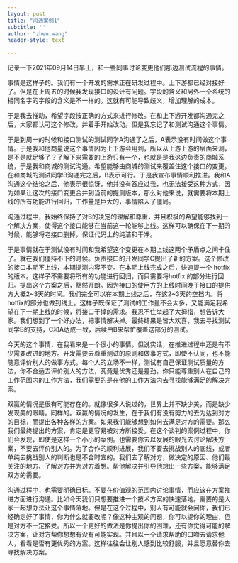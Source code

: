 ```yaml
---
layout: post
title: "沟通案例1"
subtitle: ''
author: "zhen.wang"
header-style: text

---
```


记录一下2021年09月14日早上，和一些同事讨论变更他们那边测试流程的事情。

事情是这样子的。我们有一个开发的需求正在研发过程中。上下游都已经对接好了。但是在上周五的时候我发现接口的设计有问题。字段的含义和另外一个系统的相同名字的字段的含义是不一样的。这就有可能导致歧义，增加理解的成本。

于是我去推动，希望字段按正确的方式来进行修改。在和上下游开发都沟通完之后，大家都认可这个修改，并着手开始改动。但是我忘记了和测试沟通这个事情。

于是到周一的时候和接口测试的测试同学A沟通了之后，A表示没有时间做这个事情。于是我和他商量说这个事情因为上下游会用到，所以从上游上游的层面来测，是不是就足够了？了解下来需要的上游只有一个，也就是是我这边负责的商城系统，于是我和商城的测试沟通。希望能够由商城的测试来覆盖住这个接口的变更。在和商城的测试同学B沟通完之后，B表示可行。于是我宣布事情顺利推进。我和A沟通这个结论之后，他表示很惊讶，他并没有答应过我，也无法接受这种方式，因为如果让这次的接口变更合并到当前的提测版本，那么对他来说，就需要将本期上线的所有功能进行回归，工作量是巨大的，事情陷入了僵局。

沟通过程中，我始终保持了对B的决定的理解和尊重，并且积极的希望能够找到一个解决方案，使得这个接口能够在当前这一轮能够上线。这样可以确保在下一期的时候，能够将老接口删掉，保证代码上的纯洁和干净。

于是事情就在于测试没有时间和我希望这个变更在本期上线这两个矛盾点之间卡住了。就在我们僵持不下的时候。负责接口的开发同学C提出了新的方案。这个修改的接口本期不上线，本期提测内容不变。在本期上线完成之后，快速提一个 hotfix 的版本。这样子不需要将所有的功能进行回归，而只需要将hotfix 的部分进行回归。提出这个方案之后，豁然开朗。因为接口的使用方的上线时间晚于接口的提供方大概2~3天的时间。我们完全可以在本期上线之后，在这2~3天的空挡内。将hotfix的部分也做到线上。这样子既保证了测试的工作量不会太多，又能满足我希望在下一期上线的时候，将接口干掉的需求。我忍不住举起了大拇指，想告诉大家。我们想到了一个好办法，把事情解决掉。最终结果是皆大欢喜，我去寻找测试同学B的支持，C和A达成一致，后续由B来帮忙覆盖这部分的测试。

今天的这个事情，在我看来是一个很小的事情。但说实话，在推进过程中还是有不少需要改进的地方。开发需要去尊重测试的原则和做事方式，即使不认同，也不能随意评价别人的做事方式。每个人的立场不一样，测试有自己保证测试质量的方法，你不合适去评价别人的方法，究竟是优秀还是差劲。你只能尊重别人在自己的工作范围内的工作方法，我们需要的是在他的工作方法内去寻找能够满足的解决方案。

双赢的情况是很有可能存在的。就像很多人说过的，世界上并不缺少美，而是缺少发现美的眼睛。同样的。双赢的情况的发生，在于我们有没有努力的去为达到对方的目标，而提出各种各样的方案。如果我们能够想到如何去满足对方的需要。那么我们最终提出的方案，肯定是更容易被对方所接受。在这个谈判的案例过程中，你们会发现，即使是这样一个小小的案例。也需要你去以发展的眼光去讨论解决方案，不要去评价别人的。为了合作的顺利进展，我们不要去挑战别人的底线，或者单纯去挑战别人的判断也是不合时宜的。我们去了解对方，做决定的原因、他们最关注的地方、了解对方并为对方着想。帮他解决并引导他想出一些方案，能够满足双方的需要。

沟通过程中，也需要明确目标。不要在价值观的范围内讨论事情，而应该在方案推进方面进行沟通。比如今天我们只想要推进一个技术方案的快速落地。需要的是大家一起想办法让这个事情落地。但是在这个过程中，别人有可能就会问你，我们已经确定好了事情，你为什么就要改呢？像这种主观的问题，你可以提你的理由，但是对方不一定接受。所以一个更好的做法是你提出你的困难，还有你觉得可能的解决方案，让对方帮你想想有没有可能实现。并且以一个请求帮助的口吻去请求他人，看看是否有更优秀的方案。这样往往会让别人感到比较舒服，并且愿意替你去寻找解决方案。